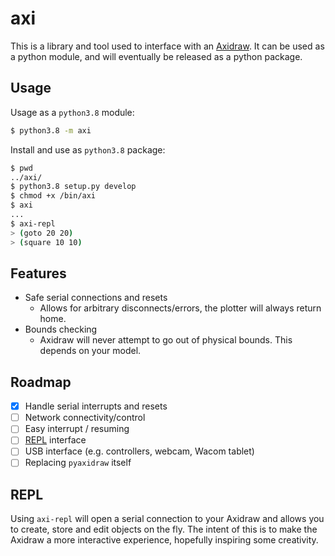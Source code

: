 # axi
This is a library and tool used to interface with an [Axidraw](https://axidraw.com/).
It can be used as a python module, and will eventually be released as a python package.

## Usage
Usage as a `python3.8` module:
```bash
$ python3.8 -m axi
```

Install and use as `python3.8` package:
```bash
$ pwd
../axi/
$ python3.8 setup.py develop
$ chmod +x /bin/axi
$ axi
...
$ axi-repl
> (goto 20 20)
> (square 10 10)
```

## Features
* Safe serial connections and resets
  - Allows for arbitrary disconnects/errors, the plotter will always return home.
* Bounds checking
  - Axidraw will never attempt to go out of physical bounds. This depends on your model.

## Roadmap
- [x] Handle serial interrupts and resets
- [ ] Network connectivity/control
- [ ] Easy interrupt / resuming
- [ ] [REPL](#repl) interface
- [ ] USB interface (e.g. controllers, webcam, Wacom tablet)
- [ ] Replacing `pyaxidraw` itself

## REPL
Using `axi-repl` will open a serial connection to your Axidraw and allows you to create, store and edit objects on the fly. The intent of this is to make the Axidraw a more interactive experience, hopefully inspiring some creativity.
